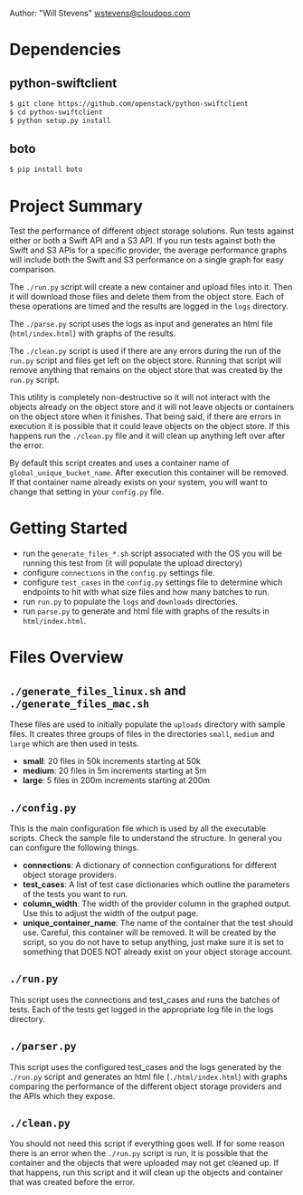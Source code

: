 Author: "Will Stevens" <wstevens@cloudops.com>

Dependencies
============

python-swiftclient
------------------
``` bash
$ git clone https://github.com/openstack/python-swiftclient  
$ cd python-swiftclient  
$ python setup.py install  
```

boto
----
``` bash
$ pip install boto
```


Project Summary
===============

Test the performance of different object storage solutions.  Run tests against either or both a Swift API and a S3 API.  If you run tests against both the Swift and S3 APIs for a specific provider, the average performance graphs will include both the Swift and S3 performance on a single graph for easy comparison.

The `./run.py` script will create a new container and upload files into it.  Then it will download those files and delete them from the object store.  Each of these operations are timed and the results are logged in the `logs` directory.

The `./parse.py` script uses the logs as input and generates an html file (`html/index.html`) with graphs of the results.

The `./clean.py` script is used if there are any errors during the run of the `run.py` script and files get left on the object store.  Running that script will remove anything that remains on the object store that was created by the `run.py` script.

This utility is completely non-destructive so it will not interact with the objects already on the object store and it will not leave objects or containers on the object store when it finishes.  That being said, if there are errors in execution it is possible that it could leave objects on the object store.  If this happens run the `./clean.py` file and it will clean up anything left over after the error.

By default this script creates and uses a container name of `global_unique_bucket_name`.  After execution this container will be removed.  If that container name already exists on your system, you will want to change that setting in your `config.py` file.


Getting Started
===============

- run the `generate_files_*.sh` script associated with the OS you will be running this test from (it will populate the upload directory)
- configure `connections` in the `config.py` settings file.
- configure `test_cases` in the `config.py` settings file to determine which endpoints to hit with what size files and how many batches to run.
- run `run.py` to populate the `logs` and `downloads` directories.
- run `parse.py` to generate and html file with graphs of the results in `html/index.html`.


Files Overview
==============

`./generate_files_linux.sh` and `./generate_files_mac.sh`
---------------------------------------------------------
These files are used to initially populate the `uploads` directory with sample files.  It creates three groups of files in the directories `small`, `medium` and `large` which are then used in tests.

- **small**: 20 files in 50k increments starting at 50k
- **medium**: 20 files in 5m increments starting at 5m
- **large**: 5 files in 200m increments starting at 200m


`./config.py`
-------------
This is the main configuration file which is used by all the executable scripts.  Check the sample file to understand the structure.  In general you can configure the following things.

- **connections**: A dictionary of connection configurations for different object storage providers.
- **test_cases**: A list of test case dictionaries which outline the parameters of the tests you want to run.
- **column_width**: The width of the provider column in the graphed output.  Use this to adjust the width of the output page.
- **unique_container_name**: The name of the container that the test should use.  Careful, this container will be removed.  It will be created by the script, so you do not have to setup anything, just make sure it is set to something that DOES NOT already exist on your object storage account.


`./run.py`
----------
This script uses the connections and test_cases and runs the batches of tests.  Each of the tests get logged in the appropriate log file in the logs directory.


`./parser.py`
-------------
This script uses the configured test_cases and the logs generated by the `./run.py` script and generates an html file (`./html/index.html`) with graphs comparing the performance of the different object storage providers and the APIs which they expose.


`./clean.py`
------------
You should not need this script if everything goes well.  If for some reason there is an error when the `./run.py` script is run, it is possible that the container and the objects that were uploaded may not get cleaned up.  If that happens, run this script and it will clean up the objects and container that was created before the error.

